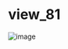 # view_81

![image](https://user-images.githubusercontent.com/33066453/193119223-d10b2f4b-7a81-433f-987d-29f3ebc57906.png)
